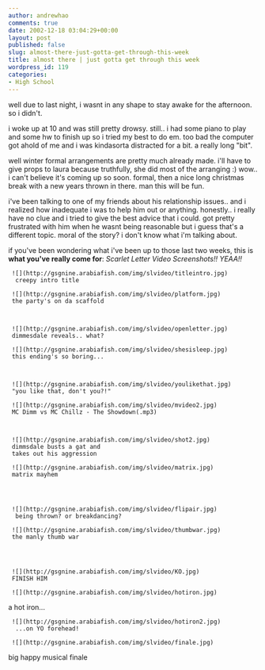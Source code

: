 ```yaml
---
author: andrewhao
comments: true
date: 2002-12-18 03:04:29+00:00
layout: post
published: false
slug: almost-there-just-gotta-get-through-this-week
title: almost there | just gotta get through this week
wordpress_id: 119
categories:
- High School
---
```


well due to last night, i wasnt in any shape to stay awake for the afternoon. so i didn't.

i woke up at 10 and was still pretty drowsy. still.. i had some piano to play and some hw to finish up so i tried my best to do em. too bad the computer got ahold of me and i was kindasorta distracted for a bit. a really long "bit".

well winter formal arrangements are pretty much already made. i'll have to give props to laura because truthfully, she did most of the arranging  :) wow.. i can't believe it's coming up so soon. formal, then a nice long christmas break with a new years thrown in there. man this will be fun.

i've been talking to one of my friends about his relationship issues.. and i realized how inadequate i was to help him out or anything. honestly.. i really have no clue and i tried to give the best advice that i could. got pretty frustrated with him when he wasnt being reasonable but i guess that's a different topic. moral of the story? i don't know what i'm talking about.

if you've been wondering what i've been up to those last two weeks, this is **what you've really come for**: _Scarlet Letter Video Screenshots!! YEAA!!_
    

   

     
     ![](http://gsgnine.arabiafish.com/img/slvideo/titleintro.jpg)
      creepy intro title
     
     ![](http://gsgnine.arabiafish.com/img/slvideo/platform.jpg)  
     the party's on da scaffold
       

     
     ![](http://gsgnine.arabiafish.com/img/slvideo/openletter.jpg)  
     dimmesdale reveals.. what?
     
     ![](http://gsgnine.arabiafish.com/img/slvideo/shesisleep.jpg)  
     this ending's so boring...
       

     
     ![](http://gsgnine.arabiafish.com/img/slvideo/youlikethat.jpg)  
     "you like that, don't you?!"
     
     ![](http://gsgnine.arabiafish.com/img/slvideo/mvideo2.jpg)  
     MC Dimm vs MC Chillz - The Showdown(.mp3)
       

     
     ![](http://gsgnine.arabiafish.com/img/slvideo/shot2.jpg)  
     dimmsdale busts a gat and  
     takes out his aggression
     
     ![](http://gsgnine.arabiafish.com/img/slvideo/matrix.jpg)  
     matrix mayhem
   
    

     
     ![](http://gsgnine.arabiafish.com/img/slvideo/flipair.jpg)
      being thrown? or breakdancing?
     
     ![](http://gsgnine.arabiafish.com/img/slvideo/thumbwar.jpg)  
     the manly thumb war

        

     
     ![](http://gsgnine.arabiafish.com/img/slvideo/KO.jpg)  
     FINISH HIM
     
     ![](http://gsgnine.arabiafish.com/img/slvideo/hotiron.jpg)
a hot iron...
   
    

     
     ![](http://gsgnine.arabiafish.com/img/slvideo/hotiron2.jpg)
      ...on YO forehead!
     
     ![](http://gsgnine.arabiafish.com/img/slvideo/finale.jpg)      
big happy musical finale
     
